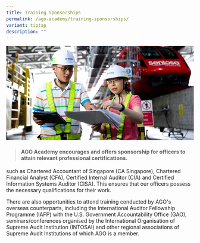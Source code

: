 ```yaml
---
title: Training Sponsorships
permalink: /ago-academy/training-sponsorships/
variant: tiptap
description: ""
---
```

![](/images/Sentosa%20Shoot/lowres2Z0A7527_800x400.jpg)

> #### **AGO Academy encourages and offers sponsorship for officers to attain relevant professional certifications.** 

such as Chartered Accountant of Singapore (CA Singapore), Chartered Financial Analyst (CFA), Certified Internal Auditor (CIA) and Certified Information Systems Auditor (CISA). This ensures that our officers possess the necessary qualifications for their work.

There are also opportunities to attend training conducted by AGO's overseas counterparts, including the International Auditor Fellowship Programme (IAFP) with the U.S. Government Accountability Office (GAO), seminars/conferences organised by the International Organisation of Supreme Audit Institution (INTOSAI) and other regional associations of Supreme Audit Institutions of which AGO is a member.